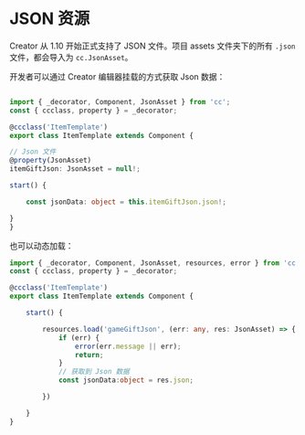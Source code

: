 # JSON 资源

Creator 从 1.10 开始正式支持了 JSON 文件。项目 assets 文件夹下的所有 `.json` 文件，都会导入为 `cc.JsonAsset`。

开发者可以通过 Creator 编辑器挂载的方式获取 Json 数据：

```ts

import { _decorator, Component, JsonAsset } from 'cc';
const { ccclass, property } = _decorator;

@ccclass('ItemTemplate')
export class ItemTemplate extends Component {

// Json 文件
@property(JsonAsset)
itemGiftJson: JsonAsset = null!;

start() {

    const jsonData: object = this.itemGiftJson.json!;

}
}


```

也可以动态加载：

```ts
import { _decorator, Component, JsonAsset, resources, error } from 'cc';
const { ccclass, property } = _decorator;

@ccclass('ItemTemplate')
export class ItemTemplate extends Component {

    start() {

        resources.load('gameGiftJson', (err: any, res: JsonAsset) => {
            if (err) {
                error(err.message || err);
                return;
            }
            // 获取到 Json 数据
            const jsonData:object = res.json;

        })

    }
}
```
